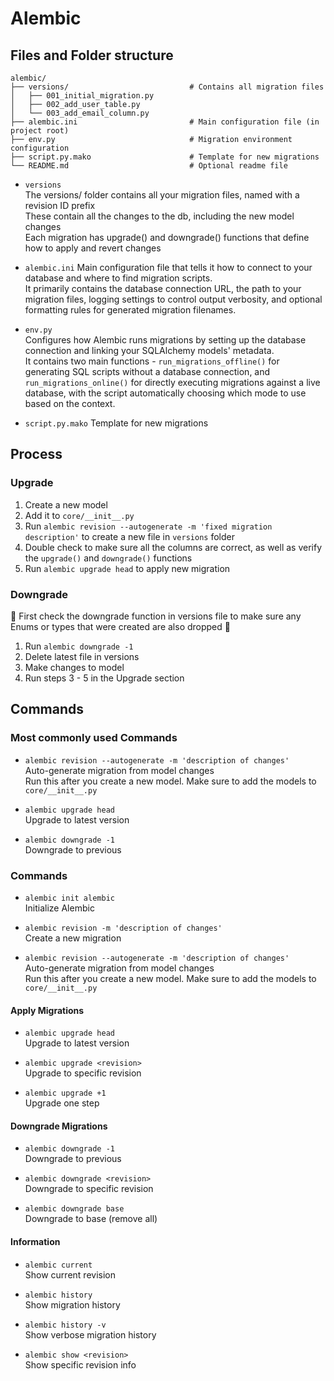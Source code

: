 # Alembic 

## Files and Folder structure
```
alembic/
├── versions/                           # Contains all migration files
│   ├── 001_initial_migration.py
│   ├── 002_add_user_table.py
│   └── 003_add_email_column.py
├── alembic.ini                         # Main configuration file (in project root)
├── env.py                              # Migration environment configuration
├── script.py.mako                      # Template for new migrations
└── README.md                           # Optional readme file
```
- `versions`<br>
The versions/ folder contains all your migration files, named with a revision ID prefix<br>
These contain all the changes to the db, including the new model changes<br>
Each migration has upgrade() and downgrade() functions that define how to apply and revert changes<br>

- `alembic.ini`
Main configuration file that tells it how to connect to your database and where to find migration scripts.<br>
It primarily contains the database connection URL, the path to your migration files, logging settings to control output verbosity, and optional formatting rules for generated migration filenames.

- `env.py`<br>
Configures how Alembic runs migrations by setting up the database connection and linking your SQLAlchemy models' metadata.<br>
It contains two main functions - `run_migrations_offline()` for generating SQL scripts without a database connection, and `run_migrations_online()` for directly executing migrations against a live database, with the script automatically choosing which mode to use based on the context.

- `script.py.mako`
Template for new migrations

## Process
### Upgrade
1. Create a new model
2. Add it to `core/__init__.py`
3. Run `alembic revision --autogenerate -m 'fixed migration description'` to create a new file in `versions` folder
4. Double check to make sure all the columns are correct, as well as verify the `upgrade()` and `downgrade()` functions
5. Run `alembic upgrade head` to apply new migration

### Downgrade
🚨 First check the downgrade function in versions file to make sure any Enums or types that were created are also dropped 🚨
1. Run `alembic downgrade -1`
2. Delete latest file in versions
3. Make changes to model
4. Run steps 3 - 5 in the Upgrade section

## Commands

### Most commonly used Commands
- `alembic revision --autogenerate -m 'description of changes'`<br>
Auto-generate migration from model changes<br>
Run this after you create a new model. Make sure to add the models to `core/__init__.py`

- `alembic upgrade head`<br>
Upgrade to latest version

- `alembic downgrade -1`<br>
Downgrade to previous

### Commands
- `alembic init alembic`<br>
Initialize Alembic

- `alembic revision -m 'description of changes'`<br>
Create a new migration

- `alembic revision --autogenerate -m 'description of changes'`<br>
Auto-generate migration from model changes<br>
Run this after you create a new model. Make sure to add the models to `core/__init__.py`

#### Apply Migrations
- `alembic upgrade head`<br>
Upgrade to latest version

- `alembic upgrade <revision>`<br>
Upgrade to specific revision

- `alembic upgrade +1`<br>
Upgrade one step

#### Downgrade Migrations
- `alembic downgrade -1`<br>
Downgrade to previous

- `alembic downgrade <revision>`<br>
Downgrade to specific revision

- `alembic downgrade base`<br>
Downgrade to base (remove all)

#### Information
- `alembic current`<br>
Show current revision

- `alembic history`<br>
Show migration history

- `alembic history -v`<br>
Show verbose migration history

- `alembic show <revision>`<br>
Show specific revision info

